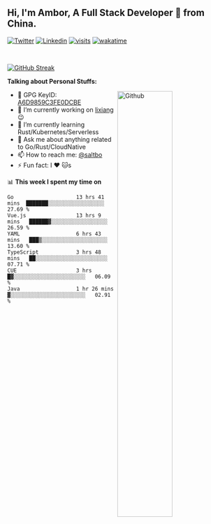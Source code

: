 ## Hi, I'm Ambor, A Full Stack Developer 🚀 from China.

[![Twitter](https://img.shields.io/badge/-saltbo-1ca0f1?style=flat&logo=twitter&logoColor=white)](https://twitter.com/rdsaltbo)
[![Linkedin](https://img.shields.io/badge/-saltbo-blue?style=flat&logo=Linkedin&logoColor=white)](https://www.linkedin.com/in/saltbo/)
[![visits](https://visitor.vercel.app/page/saltbo?color=light-green)](https://github.com/saltbo/)
[![wakatime](https://wakatime.com/badge/user/f82b1c77-faab-48cd-aef5-a12c0aff104b.svg)](https://wakatime.com/@f82b1c77-faab-48cd-aef5-a12c0aff104b)

&nbsp;  

[![GitHub Streak](http://github-readme-streak-stats.herokuapp.com?user=saltbo&hide_border=true&date_format=M%20j%5B%2C%20Y%5D)](https://git.io/streak-stats)

**Talking about Personal Stuffs:**
<!-- Any image aligned to the right. Beware the width  -->
<img width="50%" align="right" alt="Github" src="https://raw.githubusercontent.com/saltbo/saltbo/master/images/git-header.svg" />

- 🤘 GPG KeyID: [A6D9859C3FE0DCBE](https://saltbo.cn/pgp_keys.asc)
- 🔭 I’m currently working on [lixiang](https://www.lixiang.com/) :wink:
- 🌱 I’m currently learning Rust/Kubernetes/Serverless
- 💬 Ask me about anything related to Go/Rust/CloudNative
- 📫 How to reach me: [@saltbo](https://t.me/saltbo)
- ⚡ Fun fact: I :heart: :cat:s


📊 **This week I spent my time on**
<!--START_SECTION:waka-->

```text
Go                    13 hrs 41 mins  ███████░░░░░░░░░░░░░░░░░░   27.69 %
Vue.js                13 hrs 9 mins   ██████▓░░░░░░░░░░░░░░░░░░   26.59 %
YAML                  6 hrs 43 mins   ███▒░░░░░░░░░░░░░░░░░░░░░   13.60 %
TypeScript            3 hrs 48 mins   ██░░░░░░░░░░░░░░░░░░░░░░░   07.71 %
CUE                   3 hrs           █▓░░░░░░░░░░░░░░░░░░░░░░░   06.09 %
Java                  1 hr 26 mins    ▓░░░░░░░░░░░░░░░░░░░░░░░░   02.91 %
```

<!--END_SECTION:waka-->
